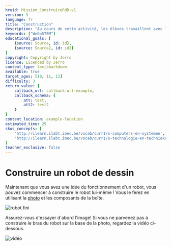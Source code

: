 ```yaml
---
hruid: Mission_ConstruireRdD-v1
version: 3
language: fr
title: "Construction"
description: "Au cours de cette activité, les élèves travaillent avec le matériel et assemblent le bras du robot."
keywords: ["WeGoSTEM"]
educational_goals: [
    {source: Source, id: id}, 
    {source: Source2, id: id2}
]
copyright: Copyright by Jerro
licence: Licenced by Jerro
content_type: text/markdown
available: true
target_ages: [10, 11, 12]
difficulty: 3
return_value: {
    callback_url: callback-url-example,
    callback_schema: {
        att: test,
        att2: test2
    }
}
content_location: example-location
estimated_time: 25
skos_concepts: [
    'http://ilearn.ilabt.imec.be/vocab/curr1/s-computers-en-systemen', 
    'http://ilearn.ilabt.imec.be/vocab/curr1/s-technologie-en-technieken'
]
teacher_exclusive: false
---
```


# Construire un robot de dessin

Maintenant que vous avez une idée du fonctionnement d'un robot, vous pouvez commencer à construire le robot lui-même ! Vous le ferez en utilisant la [photo](images/Exemple.pdf "robot fini") et les composants de la boîte.

![](images/Exemple.png "robot fini")

Assurez-vous d'essayer d'abord l'image! Si vous ne parvenez pas à construire le bras du robot sur la base de la photo, regardez la vidéo ci-dessous.

![vidéo](@youtube/https://www.youtube.com/embed/BilJBKQ4V0Y "Construire un robot de dessin")